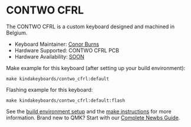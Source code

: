 # CONTWO CFRL

The CONTWO CFRL is a custom keyboard designed and machined in Belgium.

* Keyboard Maintainer: [Conor Burns](https://github.com/conor-burns)
* Hardware Supported: CONTWO CFRL PCB
* Hardware Availability: [SOON](https://)

Make example for this keyboard (after setting up your build environment):

    make kindakeyboards/contwo_cfrl:default

Flashing example for this keyboard:

    make kindakeyboards/contwo_cfrl:default:flash

See the [build environment setup](https://docs.qmk.fm/#/getting_started_build_tools) and the [make instructions](https://docs.qmk.fm/#/getting_started_make_guide) for more information. Brand new to QMK? Start with our [Complete Newbs Guide](https://docs.qmk.fm/#/newbs).
